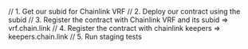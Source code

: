 // 1. Get our subid for Chainlink VRF
// 2. Deploy our contract using the subid
// 3. Register the contract with Chainlink VRF and its subid => vrf.chain.link
// 4. Register the contract with chainlink keepers => keepers.chain.link
// 5. Run staging tests
